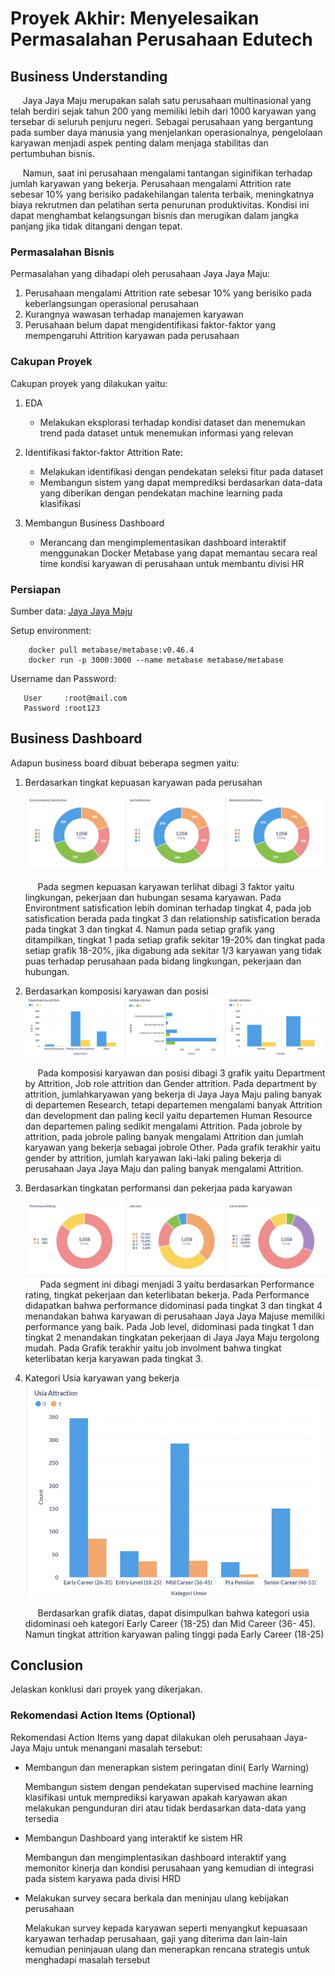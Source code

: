 # Proyek Akhir: Menyelesaikan Permasalahan Perusahaan Edutech

## Business Understanding

&nbsp;&nbsp;&nbsp;&nbsp;&nbsp;Jaya Jaya Maju merupakan salah satu perusahaan multinasional yang telah berdiri sejak tahun 200 yang memiliki lebih dari 1000 karyawan yang tersebar di seluruh penjuru negeri. Sebagai perusahaan yang bergantung pada sumber daya manusia yang menjelankan operasionalnya, pengelolaan karyawan menjadi aspek penting dalam menjaga stabilitas dan pertumbuhan bisnis.

&nbsp;&nbsp;&nbsp;&nbsp;&nbsp;Namun, saat ini perusahaan mengalami tantangan siginifikan terhadap jumlah karyawan yang bekerja. Perusahaan mengalami Attrition rate sebesar 10% yang berisiko padakehilangan talenta terbaik, meningkatnya biaya rekrutmen dan pelatihan serta penurunan produktivitas. Kondisi ini dapat menghambat kelangsungan bisnis dan merugikan dalam jangka panjang jika tidak ditangani dengan tepat.

### Permasalahan Bisnis

Permasalahan yang dihadapi oleh perusahaan Jaya Jaya Maju:
1. Perusahaan mengalami Attrition rate sebesar 10% yang berisiko pada keberlangsungan operasional perusahaan
2. Kurangnya wawasan terhadap manajemen karyawan
3. Perusahaan belum dapat mengidentifikasi faktor-faktor yang mempengaruhi Attrition karyawan pada perusahaan

### Cakupan Proyek

Cakupan proyek yang dilakukan yaitu:
1. EDA
   - Melakukan eksplorasi terhadap kondisi dataset dan menemukan trend pada dataset untuk menemukan informasi yang relevan
3. Identifikasi faktor-faktor Attrition Rate:
   - Melakukan identifikasi dengan pendekatan seleksi fitur pada dataset
   - Membangun sistem yang dapat memprediksi berdasarkan data-data yang diberikan dengan pendekatan machine learning pada klasifikasi
   
3. Membangun Business Dashboard
   - Merancang dan mengimplementasikan dashboard interaktif menggunakan Docker Metabase yang dapat memantau secara real time kondisi karyawan di perusahaan untuk membantu divisi HR

### Persiapan

Sumber data: [Jaya Jaya Maju](https://github.com/dicodingacademy/dicoding_dataset/tree/main/employee)

Setup environment:

```
    docker pull metabase/metabase:v0.46.4
    docker run -p 3000:3000 --name metabase metabase/metabase
```

Username dan Password:
```
   User     :root@mail.com
   Password :root123
```
## Business Dashboard

Adapun business board dibuat beberapa segmen yaitu:
1. Berdasarkan tingkat kepuasan karyawan pada perusahan

   ![Dashboard](https://raw.githubusercontent.com/Junazidomi/latihan-branch/refs/heads/main/Dashboard%20(5).png)
   
   &nbsp;&nbsp;&nbsp;&nbsp;&nbsp;Pada segmen kepuasan karyawan terlihat dibagi 3 faktor yaitu lingkungan, pekerjaan dan hubungan sesama karyawan. Pada Environtment    satisfication lebih dominan terhadap tingkat 4, pada job satisfication berada pada tingkat 3 dan relationship satisfication berada pada tingkat 3 dan               tingkat 4. Namun pada setiap grafik yang ditampilkan, tingkat 1 pada setiap grafik sekitar 19-20% dan tingkat pada setiap grafik 18-20%, jika digabung ada          sekitar 1/3 karyawan yang tidak puas terhadap perusahaan pada bidang lingkungan, pekerjaan dan hubungan.
   
2. Berdasarkan komposisi karyawan dan posisi
   ![Dashboard](https://raw.githubusercontent.com/Junazidomi/latihan-branch/refs/heads/main/Dashboard%20(2).png)

   &nbsp;&nbsp;&nbsp;&nbsp;&nbsp;Pada komposisi karyawan dan posisi dibagi 3 grafik yaitu Department by Attrition, Job role attrition dan Gender attrition.  Pada      department by attrition, jumlahkaryawan yang bekerja di Jaya Jaya Maju paling banyak di departemen Research, tetapi departemen mengalami banyak Attrition dan       development dan paling kecil yaitu departemen Human Resource dan departemen paling sedikit mengalami Attrition. Pada jobrole by attrition, pada jobrole paling      banyak mengalami Attrition dan jumlah karyawan yang bekerja sebagai jobrole Other. Pada grafik terakhir yaitu gender by attrition, jumlah karyawan laki-laki        paling bekerja di perusahaan Jaya Jaya Maju dan paling banyak mengalami Attrition.
   
3. Berdasarkan tingkatan performansi dan pekerjaa pada karyawan
   
   ![Dashboard](https://raw.githubusercontent.com/Junazidomi/latihan-branch/refs/heads/main/Dashboard%20(3).png)
   &nbsp;&nbsp;&nbsp;&nbsp;&nbsp; Pada segment ini dibagi menjadi 3 yaitu berdasarkan Performance rating, tingkat pekerjaan dan keterlibatan bekerja. Pada             Performance didapatkan bahwa performance didominasi pada tingkat 3 dan tingkat 4 menandakan bahwa karyawan di perusahaan Jaya Jaya Majuse memiliki performance      yang baik. Pada Job level, didominasi pada tingkat 1 dan tingkat 2 menandakan tingkatan pekerjaan di Jaya Jaya Maju tergolong mudah. Pada Grafik terakhir yaitu    job involment bahwa tingkat keterlibatan kerja karyawan pada tingkat 3.
   
4. Kategori Usia karyawan yang bekerja
   ![Dashboard](https://raw.githubusercontent.com/Junazidomi/latihan-branch/refs/heads/main/Dashboard%20(4).png)

   &nbsp;&nbsp;&nbsp;&nbsp;&nbsp;Berdasarkan grafik diatas, dapat disimpulkan bahwa kategori usia didominasi oeh kategori Early Career (18-25) dan Mid Career (36-     45). Namun tingkat attrition karyawan paling tinggi pada Early Career (18-25)


## Conclusion

Jelaskan konklusi dari proyek yang dikerjakan.

### Rekomendasi Action Items (Optional)

Rekomendasi Action Items yang dapat dilakukan oleh perusahaan Jaya-Jaya Maju untuk menangani masalah tersebut:

- Membangun dan menerapkan sistem peringatan dini( Early Warning)
  
  Membangun sistem dengan pendekatan supervised machine learning klasifikasi untuk memprediksi karyawan apakah karyawan akan melakukan pengunduran diri atau tidak    berdasarkan data-data yang tersedia
  
- Membangun Dashboard yang interaktif ke sistem HR

  Membangun dan mengimplentasikan dashboard interaktif yang memonitor kinerja dan kondisi perusahaan yang kemudian di integrasi pada sistem karyawa pada divisi HRD
  
- Melakukan survey secara berkala dan meninjau ulang kebijakan perusahaan

  Melakukan survey kepada karyawan seperti menyangkut kepuasaan karyawan terhadap perusahaan, gaji yang diterima dan lain-lain kemudian peninjauan ulang dan          menerapkan rencana strategis untuk menghadapi masalah tersebut
  

